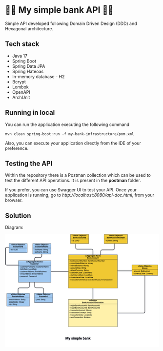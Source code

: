 # 🏦🏦 My simple bank API 🏦🏦

Simple API developed following Domain Driven Design (DDD) and Hexagonal architecture.

## Tech stack
- Java 17
- Spring Boot
- Spring Data JPA
- Spring Hateoas
- In-memory database - H2
- Bcrypt
- Lombok
- OpenAPI
- ArchUnit

## Running in local
You can run the application executing the following command
```
mvn clean spring-boot:run -f my-bank-infrastructure/pom.xml
```
Also, you can execute your application directly from the IDE
of your preference.

## Testing the API
Within the repository there is a Postman collection which can be used to
test the different API operations. It is present in the **postman** folder.

If you prefer, you can use Swagger UI to test your API. Once your application is running,
go to _http://localhost:8080/api-doc.html_, from your browser.

## Solution
Diagram:

![Model](images/my-simple-bank-diagram.png)